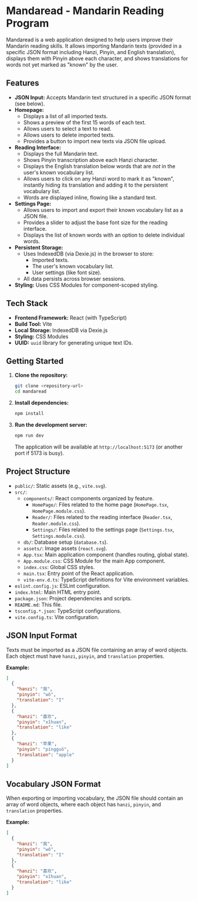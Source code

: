 # Mandaread - Mandarin Reading Program

Mandaread is a web application designed to help users improve their Mandarin reading skills. It allows importing Mandarin texts (provided in a specific JSON format including Hanzi, Pinyin, and English translation), displays them with Pinyin above each character, and shows translations for words not yet marked as "known" by the user.

## Features

*   **JSON Input:** Accepts Mandarin text structured in a specific JSON format (see below).
*   **Homepage:**
    *   Displays a list of all imported texts.
    *   Shows a preview of the first 15 words of each text.
    *   Allows users to select a text to read.
    *   Allows users to delete imported texts.
    *   Provides a button to import new texts via JSON file upload.
*   **Reading Interface:**
    *   Displays the full Mandarin text.
    *   Shows Pinyin transcription above each Hanzi character.
    *   Displays the English translation below words that are *not* in the user's known vocabulary list.
    *   Allows users to click on any Hanzi word to mark it as "known", instantly hiding its translation and adding it to the persistent vocabulary list.
    *   Words are displayed inline, flowing like a standard text.
*   **Settings Page:**
    *   Allows users to import and export their known vocabulary list as a JSON file.
    *   Provides a slider to adjust the base font size for the reading interface.
    *   Displays the list of known words with an option to delete individual words.
*   **Persistent Storage:**
    *   Uses IndexedDB (via Dexie.js) in the browser to store:
        *   Imported texts.
        *   The user's known vocabulary list.
        *   User settings (like font size).
    *   All data persists across browser sessions.
*   **Styling:** Uses CSS Modules for component-scoped styling.

## Tech Stack

*   **Frontend Framework:** React (with TypeScript)
*   **Build Tool:** Vite
*   **Local Storage:** IndexedDB via Dexie.js
*   **Styling:** CSS Modules
*   **UUID:** `uuid` library for generating unique text IDs.

## Getting Started

1.  **Clone the repository:**
    ```bash
    git clone <repository-url>
    cd mandaread
    ```
2.  **Install dependencies:**
    ```bash
    npm install
    ```
3.  **Run the development server:**
    ```bash
    npm run dev
    ```
    The application will be available at `http://localhost:5173` (or another port if 5173 is busy).

## Project Structure

*   `public/`: Static assets (e.g., `vite.svg`).
*   `src/`:
    *   `components/`: React components organized by feature.
        *   `HomePage/`: Files related to the home page (`HomePage.tsx`, `HomePage.module.css`).
        *   `Reader/`: Files related to the reading interface (`Reader.tsx`, `Reader.module.css`).
        *   `Settings/`: Files related to the settings page (`Settings.tsx`, `Settings.module.css`).
    *   `db/`: Database setup (`database.ts`).
    *   `assets/`: Image assets (`react.svg`).
    *   `App.tsx`: Main application component (handles routing, global state).
    *   `App.module.css`: CSS Module for the main App component.
    *   `index.css`: Global CSS styles.
    *   `main.tsx`: Entry point of the React application.
    *   `vite-env.d.ts`: TypeScript definitions for Vite environment variables.
*   `eslint.config.js`: ESLint configuration.
*   `index.html`: Main HTML entry point.
*   `package.json`: Project dependencies and scripts.
*   `README.md`: This file.
*   `tsconfig.*.json`: TypeScript configurations.
*   `vite.config.ts`: Vite configuration.

## JSON Input Format

Texts must be imported as a JSON file containing an array of word objects. Each object must have `hanzi`, `pinyin`, and `translation` properties.

**Example:**

```json
[
  {
    "hanzi": "我",
    "pinyin": "wǒ",
    "translation": "I"
  },
  {
    "hanzi": "喜欢",
    "pinyin": "xǐhuan",
    "translation": "like"
  },
  {
    "hanzi": "苹果",
    "pinyin": "píngguǒ",
    "translation": "apple"
  }
]
```

## Vocabulary JSON Format

When exporting or importing vocabulary, the JSON file should contain an array of word objects, where each object has `hanzi`, `pinyin`, and `translation` properties.

**Example:**

```json
[
  {
    "hanzi": "我",
    "pinyin": "wǒ",
    "translation": "I"
  },
  {
    "hanzi": "喜欢",
    "pinyin": "xǐhuan",
    "translation": "like"
  }
]
```
